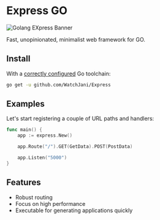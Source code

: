 # Express GO

![Golang EXpress Banner](https://www.educative.io/v2api/editorpage/5143839726108672/image/5395289693749248)

Fast, unopinionated, minimalist web framework for GO.


## Install

With a [correctly configured](https://golang.org/doc/install#testing) Go toolchain:

```sh
go get -u github.com/WatchJani/Express
```


## Examples

Let's start registering a couple of URL paths and handlers:

```go
func main() {
    app := express.New()

    app.Route("/").GET(GetData).POST(PostData)

    app.Listen("5000")
}
```

## Features

  * Robust routing
  * Focus on high performance
  * Executable for generating applications quickly

